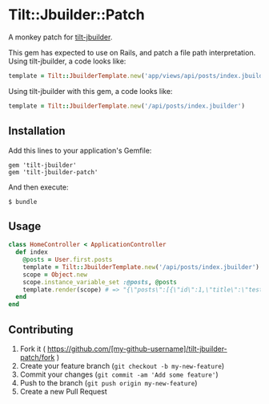 # Tilt::Jbuilder::Patch

A monkey patch for [tilt-jbuilder](https://github.com/anthonator/tilt-jbuilder).

This gem has expected to use on Rails, and patch a file path interpretation.
Using tilt-jbuilder, a code looks like:

```ruby
template = Tilt::JbuilderTemplate.new('app/views/api/posts/index.jbuilder')
```

Using tilt-jbuilder with this gem, a code looks like:

```ruby
template = Tilt::JbuilderTemplate.new('/api/posts/index.jbuilder')
```


## Installation

Add this lines to your application's Gemfile:

    gem 'tilt-jbuilder'
    gem 'tilt-jbuilder-patch'

And then execute:

    $ bundle


## Usage

```ruby
class HomeController < ApplicationController
  def index
    @posts = User.first.posts
    template = Tilt::JbuilderTemplate.new('/api/posts/index.jbuilder')
    scope = Object.new
    scope.instance_variable_set :@posts, @posts
    template.render(scope) # => "{\"posts\":[{\"id\":1,\"title\":\"test1\",\"body\":\"this is a test1.\"..."
  end
end
```


## Contributing

1. Fork it ( https://github.com/[my-github-username]/tilt-jbuilder-patch/fork )
2. Create your feature branch (`git checkout -b my-new-feature`)
3. Commit your changes (`git commit -am 'Add some feature'`)
4. Push to the branch (`git push origin my-new-feature`)
5. Create a new Pull Request
